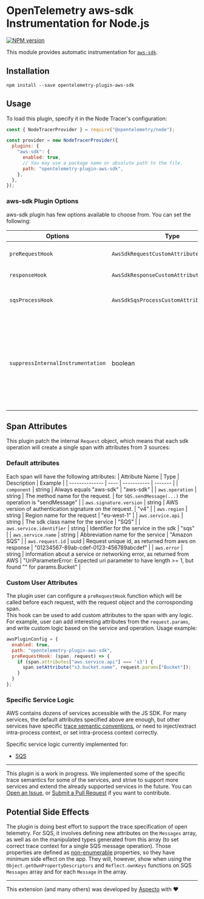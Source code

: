 # OpenTelemetry aws-sdk Instrumentation for Node.js
[![NPM version](https://img.shields.io/npm/v/opentelemetry-plugin-aws-sdk.svg)](https://www.npmjs.com/package/opentelemetry-plugin-aws-sdk)

This module provides automatic instrumentation for [`aws-sdk`](https://docs.aws.amazon.com/AWSJavaScriptSDK/latest/).

## Installation

```
npm install --save opentelemetry-plugin-aws-sdk
```

## Usage

To load this plugin, specify it in the Node Tracer's configuration:

```js
const { NodeTracerProvider } = require("@opentelemetry/node");

const provider = new NodeTracerProvider({
  plugins: {
    "aws-sdk": {
      enabled: true,
      // You may use a package name or absolute path to the file.
      path: "opentelemetry-plugin-aws-sdk",
    },
  },
});
```

### aws-sdk Plugin Options

aws-sdk plugin has few options available to choose from. You can set the following:

| Options        | Type                                   | Description                                                                                     |
| -------------- | -------------------------------------- | ----------------------------------------------------------------------------------------------- |
| `preRequestHook` | `AwsSdkRequestCustomAttributeFunction` | Hook called before request send, which allow to add custom attributes to span. |
| `responseHook` | `AwsSdkResponseCustomAttributeFunction` | Hook for adding custom attributes when response is received from aws. |
| `sqsProcessHook` | `AwsSdkSqsProcessCustomAttributeFunction` | Hook called after starting sqs `process` span (for each sqs received message), which allow to add custom attributes to it. |
| `suppressInternalInstrumentation` | boolean | Most aws operation use http request under the hood. If http instrumentation is enabled, each aws operation will also create an http/s child describing the communication with amazon servers. Setting the suppressInternalInstrumentation` config value to `true` will cause the plugin to suppress instrumentation of underlying operations, effectively causing those http spans to be non-recordable. |



## Span Attributes
This plugin patch the internal `Request` object, which means that each sdk operation will create a single span with attributes from 3 sources:

### Default attributes
Each span will have the following attributes:
| Attribute Name | Type | Description | Example |
| -------------- | ---- | ----------- | ------- |
| `component` | string | Always equals "aws-sdk" | "aws-sdk" |
| `aws.operation` | string | The method name for the request. | for `SQS.sendMessage(...)` the operation is "sendMessage" |
| `aws.signature.version` | string | AWS version of authentication signature on the request. | "v4" |
| `aws.region` | string | Region name for the request | "eu-west-1" |
| `aws.service.api` | string | The sdk class name for the service | "SQS" |
| `aws.service.identifier` | string | Identifier for the service in the sdk | "sqs" |
| `aws.service.name` | string | Abbreviation name for the service | "Amazon SQS" |
| `aws.request.id` | uuid | Request unique id, as returned from aws on response | "01234567-89ab-cdef-0123-456789abcdef" |
| `aws.error` | string | information about a service or networking error, as returned from AWS | "UriParameterError: Expected uri parameter to have length >= 1, but found "" for params.Bucket" |

### Custom User Attributes
The plugin user can configure a `preRequestHook` function which will be called before each request, with the request object and the corrosponding span.  
This hook can be used to add custom attributes to the span with any logic.  
For example, user can add interesting attributes from the `request.params`, and write custom logic based on the service and operation.
Usage example:
```js
awsPluginConfig = {
  enabled: true,
  path: "opentelemetry-plugin-aws-sdk",
  preRequestHook: (span, request) => {
    if (span.attributes["aws.service.api"] === 's3') {
      span.setAttribute("s3.bucket.name", request.params["Bucket"]);
    }
  }
};
```

### Specific Service Logic
AWS contains dozens of services accessible with the JS SDK. For many services, the default attributes specified above are enough, but other services have specific [trace semantic conventions](https://github.com/open-telemetry/opentelemetry-specification/tree/master/specification/trace/semantic_conventions), or need to inject/extract intra-process context, or set intra-process context correctly.

Specific service logic currently implemented for:
* [SQS](./docs/sqs.md)

---

This plugin is a work in progress. We implemented some of the specific trace semantics for some of the services, and strive to support more services and extend the already supported services in the future. You can [Open an Issue](https://github.com/aspecto-io/opentelemetry-ext-js/issues), or [Submit a Pull Request](https://github.com/aspecto-io/opentelemetry-ext-js/pulls) if you want to contribute.

## Potential Side Effects
The plugin is doing best effort to support the trace specification of open telemetry. For SQS, it involves defining new attributes on the `Messages` array, as well as on the manipulated types generated from this array (to set correct trace context for a single SQS message operation). Those properties are defined as [non-enumerable](https://developer.mozilla.org/en-US/docs/Web/JavaScript/Enumerability_and_ownership_of_properties) properties, so they have minimum side effect on the app. They will, however, show when using the `Object.getOwnPropertyDescriptors` and `Reflect.ownKeys` functions on SQS `Messages` array and for each `Message` in the array.

---

This extension (and many others) was developed by [Aspecto](https://www.aspecto.io/) with ❤️
